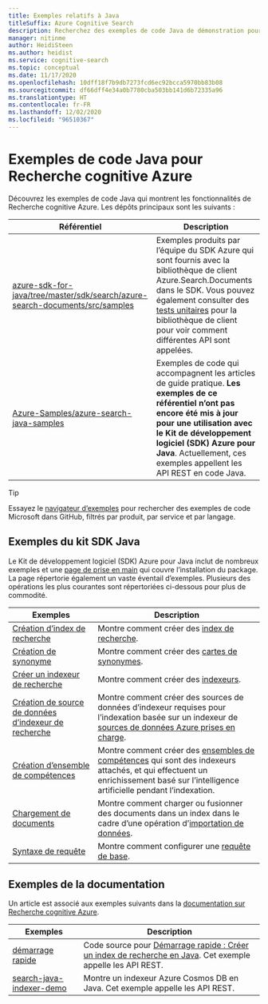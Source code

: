 ```yaml
---
title: Exemples relatifs à Java
titleSuffix: Azure Cognitive Search
description: Recherchez des exemples de code Java de démonstration pour Recherche cognitive Azure, qui utilisent le Kit de développement logiciel (SDK) Azure .NET pour Java.
manager: nitinme
author: HeidiSteen
ms.author: heidist
ms.service: cognitive-search
ms.topic: conceptual
ms.date: 11/17/2020
ms.openlocfilehash: 10dff18f7b9db7273fcd6ec92bcca5970bb83b08
ms.sourcegitcommit: df66dff4e34a0b7780cba503bb141d6b72335a96
ms.translationtype: HT
ms.contentlocale: fr-FR
ms.lasthandoff: 12/02/2020
ms.locfileid: "96510367"
---
```

# <a name="java-code-samples-for-azure-cognitive-search"></a>Exemples de code Java pour Recherche cognitive Azure

Découvrez les exemples de code Java qui montrent les fonctionnalités de Recherche cognitive Azure. Les dépôts principaux sont les suivants :

| Référentiel | Description |
|------------|-------------|
| [azure-sdk-for-java/tree/master/sdk/search/azure-search-documents/src/samples](https://github.com/Azure/azure-sdk-for-java/tree/master/sdk/search/azure-search-documents/src/samples) | Exemples produits par l’équipe du SDK Azure qui sont fournis avec la bibliothèque de client Azure.Search.Documents dans le SDK. Vous pouvez également consulter des [tests unitaires](https://github.com/Azure/azure-sdk-for-java/tree/master/sdk/search/azure-search-documents/src/test) pour la bibliothèque de client pour voir comment différentes API sont appelées. |
| [Azure-Samples/azure-search-java-samples](https://github.com/Azure-Samples/azure-search-java-samples) | Exemples de code qui accompagnent les articles de guide pratique. **Les exemples de ce référentiel n’ont pas encore été mis à jour pour une utilisation avec le Kit de développement logiciel (SDK) Azure pour Java**. Actuellement, ces exemples appellent les API REST en code Java.|

> [!Tip]
> Essayez le [navigateur d’exemples](/samples/browse/?languages=java&products=azure-cognitive-search) pour rechercher des exemples de code Microsoft dans GitHub, filtrés par produit, par service et par langage.

## <a name="java-sdk-samples"></a>Exemples du kit SDK Java

Le Kit de développement logiciel (SDK) Azure pour Java inclut de nombreux exemples et une [page de prise en main](https://github.com/Azure/azure-sdk-for-java/tree/master/sdk/search/azure-search-documents/src/samples) qui couvre l’installation du package. La page répertorie également un vaste éventail d’exemples. Plusieurs des opérations les plus courantes sont répertoriées ci-dessous pour plus de commodité.

| Exemples | Description |
|---------|-------------|
| [Création d’index de recherche](https://github.com/Azure/azure-sdk-for-java/blob/master/sdk/search/azure-search-documents/src/samples/java/com/azure/search/documents/indexes/CreateIndexExample.java) | Montre comment créer des [index de recherche](search-what-is-an-index.md). |
| [Création de synonyme](https://github.com/Azure/azure-sdk-for-java/blob/master/sdk/search/azure-search-documents/src/samples/java/com/azure/search/documents/SynonymMapsCreateExample.java) | Montre comment créer des [cartes de synonymes](search-synonyms.md).  |
| [Créer un indexeur de recherche](https://github.com/Azure/azure-sdk-for-java/blob/master/sdk/search/azure-search-documents/src/samples/java/com/azure/search/documents/indexes/CreateIndexerExample.java) | Montre comment créer des [indexeurs](search-indexer-overview.md). |
| [Création de source de données d’indexeur de recherche](https://github.com/Azure/azure-sdk-for-java/blob/master/sdk/search/azure-search-documents/src/samples/java/com/azure/search/documents/indexes/DataSourceExample.java) | Montre comment créer des sources de données d’indexeur requises pour l’indexation basée sur un indexeur de [sources de données Azure prises en charge](search-indexer-overview.md#supported-data-sources). |
| [Création d’ensemble de compétences](https://github.com/Azure/azure-sdk-for-java/blob/master/sdk/search/azure-search-documents/src/samples/java/com/azure/search/documents/indexes/CreateSkillsetExample.java) |  Montre comment créer des [ensembles de compétences](cognitive-search-working-with-skillsets.md) qui sont des indexeurs attachés, et qui effectuent un enrichissement basé sur l’intelligence artificielle pendant l’indexation. |
| [Chargement de documents](https://github.com/Azure/azure-sdk-for-java/blob/master/sdk/search/azure-search-documents/src/samples/java/com/azure/search/documents/IndexContentManagementExample.java) | Montre comment charger ou fusionner des documents dans un index dans le cadre d’une opération d’[importation de données](search-what-is-data-import.md). |
| [Syntaxe de requête](https://github.com/Azure/azure-sdk-for-java/blob/master/sdk/search/azure-search-documents/src/samples/java/com/azure/search/documents/SearchAsyncWithFullyTypedDocumentsExample.java) | Montre comment configurer une [requête de base](search-query-overview.md). |

## <a name="documentation-samples"></a>Exemples de la documentation

Un article est associé aux exemples suivants dans la [documentation sur Recherche cognitive Azure](./index.yml).

| Exemples | Description | 
|---------|-------------|
| [démarrage rapide](https://github.com/Azure-Samples/azure-search-java-samples/tree/master/quickstart) | Code source pour [Démarrage rapide : Créer un index de recherche en Java](search-get-started-java.md). Cet exemple appelle les API REST. |
| [search-java-indexer-demo](https://github.com/Azure-Samples/azure-search-java-samples/tree/master/search-java-indexer-demo) | Montre un indexeur Azure Cosmos DB en Java. Cet exemple appelle les API REST. |